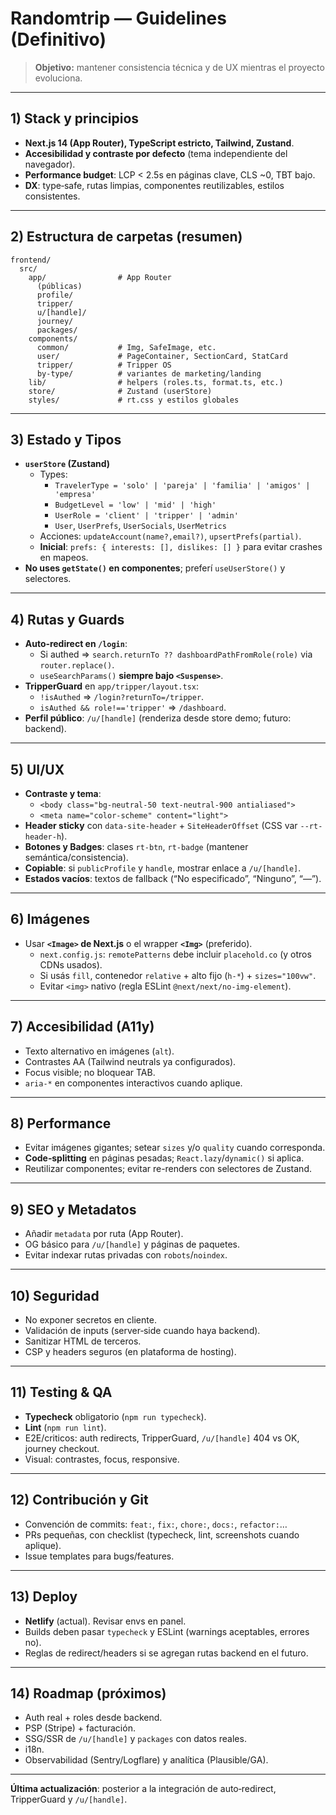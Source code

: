 # Randomtrip — Guidelines (Definitivo)

> **Objetivo:** mantener consistencia técnica y de UX mientras el proyecto evoluciona.

---

## 1) Stack y principios

- **Next.js 14 (App Router), TypeScript estricto, Tailwind, Zustand**.
- **Accesibilidad y contraste por defecto** (tema independiente del navegador).
- **Performance budget**: LCP < 2.5s en páginas clave, CLS ~0, TBT bajo.
- **DX**: type‑safe, rutas limpias, componentes reutilizables, estilos consistentes.

---

## 2) Estructura de carpetas (resumen)

```
frontend/
  src/
    app/                # App Router
      (públicas)
      profile/
      tripper/
      u/[handle]/
      journey/
      packages/
    components/
      common/           # Img, SafeImage, etc.
      user/             # PageContainer, SectionCard, StatCard
      tripper/          # Tripper OS
      by-type/          # variantes de marketing/landing
    lib/                # helpers (roles.ts, format.ts, etc.)
    store/              # Zustand (userStore)
    styles/             # rt.css y estilos globales
```

---

## 3) Estado y Tipos

- **`userStore` (Zustand)**  
  - Types:
    - `TravelerType = 'solo' | 'pareja' | 'familia' | 'amigos' | 'empresa'`
    - `BudgetLevel = 'low' | 'mid' | 'high'`
    - `UserRole = 'client' | 'tripper' | 'admin'`
    - `User`, `UserPrefs`, `UserSocials`, `UserMetrics`
  - Acciones: `updateAccount(name?,email?)`, `upsertPrefs(partial)`.
  - **Inicial**: `prefs: { interests: [], dislikes: [] }` para evitar crashes en mapeos.
- **No uses `getState()` en componentes**; preferí `useUserStore()` y selectores.

---

## 4) Rutas y Guards

- **Auto‑redirect en `/login`**:
  - Si authed ⇒ `search.returnTo ?? dashboardPathFromRole(role)` via `router.replace()`.
  - `useSearchParams()` **siempre bajo `<Suspense>`**.
- **TripperGuard** en `app/tripper/layout.tsx`:
  - `!isAuthed` ⇒ `/login?returnTo=/tripper`.
  - `isAuthed && role!=='tripper'` ⇒ `/dashboard`.
- **Perfil público**: `/u/[handle]` (renderiza desde store demo; futuro: backend).

---

## 5) UI/UX

- **Contraste y tema**:  
  - `<body class="bg-neutral-50 text-neutral-900 antialiased">`  
  - `<meta name="color-scheme" content="light">`
- **Header sticky** con `data-site-header` + `SiteHeaderOffset` (CSS var `--rt-header-h`).
- **Botones y Badges**: clases `rt-btn`, `rt-badge` (mantener semántica/consistencia).
- **Copiable**: si `publicProfile` y `handle`, mostrar enlace a `/u/[handle]`.
- **Estados vacíos**: textos de fallback (“No especificado”, “Ninguno”, “—”).

---

## 6) Imágenes

- Usar **`<Image>` de Next.js** o el wrapper **`<Img>`** (preferido).
  - `next.config.js`: `remotePatterns` debe incluir `placehold.co` (y otros CDNs usados).
  - Si usás `fill`, contenedor `relative` + alto fijo (`h-*`) + `sizes="100vw"`.
  - Evitar `<img>` nativo (regla ESLint `@next/next/no-img-element`).

---

## 7) Accesibilidad (A11y)

- Texto alternativo en imágenes (`alt`).
- Contrastes AA (Tailwind neutrals ya configurados).
- Focus visible; no bloquear TAB.
- `aria-*` en componentes interactivos cuando aplique.

---

## 8) Performance

- Evitar imágenes gigantes; setear `sizes` y/o `quality` cuando corresponda.
- **Code‑splitting** en páginas pesadas; `React.lazy`/`dynamic()` si aplica.
- Reutilizar componentes; evitar re-renders con selectores de Zustand.

---

## 9) SEO y Metadatos

- Añadir `metadata` por ruta (App Router).
- OG básico para `/u/[handle]` y páginas de paquetes.
- Evitar indexar rutas privadas con `robots`/`noindex`.

---

## 10) Seguridad

- No exponer secretos en cliente.
- Validación de inputs (server‑side cuando haya backend).
- Sanitizar HTML de terceros.
- CSP y headers seguros (en plataforma de hosting).

---

## 11) Testing & QA

- **Typecheck** obligatorio (`npm run typecheck`).
- **Lint** (`npm run lint`).
- E2E/criticos: auth redirects, TripperGuard, `/u/[handle]` 404 vs OK, journey checkout.
- Visual: contrastes, focus, responsive.

---

## 12) Contribución y Git

- Convención de commits: `feat:`, `fix:`, `chore:`, `docs:`, `refactor:`…
- PRs pequeñas, con checklist (typecheck, lint, screenshots cuando aplique).
- Issue templates para bugs/features.

---

## 13) Deploy

- **Netlify** (actual). Revisar envs en panel.
- Builds deben pasar `typecheck` y ESLint (warnings aceptables, errores no).
- Reglas de redirect/headers si se agregan rutas backend en el futuro.

---

## 14) Roadmap (próximos)

- Auth real + roles desde backend.
- PSP (Stripe) + facturación.
- SSG/SSR de `/u/[handle]` y `packages` con datos reales.
- i18n.
- Observabilidad (Sentry/Logflare) y analítica (Plausible/GA).

---

**Última actualización**: posterior a la integración de auto‑redirect, TripperGuard y `/u/[handle]`.
